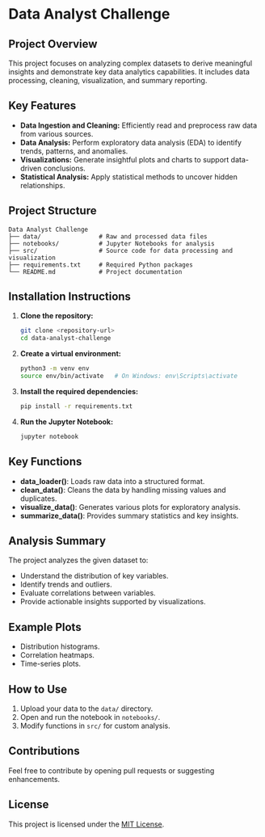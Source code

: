 # Data Analyst Challenge

## Project Overview
This project focuses on analyzing complex datasets to derive meaningful insights and demonstrate key data analytics capabilities. It includes data processing, cleaning, visualization, and summary reporting.

## Key Features
- **Data Ingestion and Cleaning:** Efficiently read and preprocess raw data from various sources.
- **Data Analysis:** Perform exploratory data analysis (EDA) to identify trends, patterns, and anomalies.
- **Visualizations:** Generate insightful plots and charts to support data-driven conclusions.
- **Statistical Analysis:** Apply statistical methods to uncover hidden relationships.

## Project Structure
```
Data Analyst Challenge
├── data/                # Raw and processed data files
├── notebooks/           # Jupyter Notebooks for analysis
├── src/                 # Source code for data processing and visualization
├── requirements.txt     # Required Python packages
└── README.md            # Project documentation
```

## Installation Instructions
1. **Clone the repository:**
   ```bash
   git clone <repository-url>
   cd data-analyst-challenge
   ```

2. **Create a virtual environment:**
   ```bash
   python3 -m venv env
   source env/bin/activate   # On Windows: env\Scripts\activate
   ```

3. **Install the required dependencies:**
   ```bash
   pip install -r requirements.txt
   ```

4. **Run the Jupyter Notebook:**
   ```bash
   jupyter notebook
   ```

## Key Functions
- **data_loader()**: Loads raw data into a structured format.
- **clean_data()**: Cleans the data by handling missing values and duplicates.
- **visualize_data()**: Generates various plots for exploratory analysis.
- **summarize_data()**: Provides summary statistics and key insights.

## Analysis Summary
The project analyzes the given dataset to:
- Understand the distribution of key variables.
- Identify trends and outliers.
- Evaluate correlations between variables.
- Provide actionable insights supported by visualizations.

## Example Plots
- Distribution histograms.
- Correlation heatmaps.
- Time-series plots.

## How to Use
1. Upload your data to the `data/` directory.
2. Open and run the notebook in `notebooks/`.
3. Modify functions in `src/` for custom analysis.

## Contributions
Feel free to contribute by opening pull requests or suggesting enhancements.

## License
This project is licensed under the [MIT License](LICENSE).

